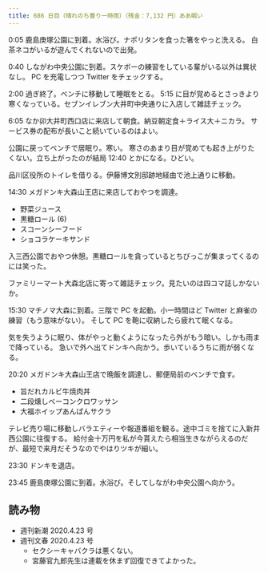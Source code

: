 ```yaml
---
title: 686 日目（晴れのち曇り一時雨）（残金：7,132 円）ああ眠い
---
```


0:05 鹿島庚塚公園に到着。水浴び。ナポリタンを食った箸をやっと洗える。
白茶ネコがいるが遊んでくれないので出発。

0:40 しながわ中央公園に到着。スケボーの練習をしている輩がいる以外は異状なし。
PC を充電しつつ Twitter をチェックする。

2:00 過ぎ終了。ベンチに移動して睡眠をとる。
5:15 に目が覚めるとさっきより寒くなっている。セブンイレブン大井町中央通りに入店して雑誌チェック。

6:05 なか卯大井町西口店に来店して朝食。納豆朝定食＋ライス大＋ニカラ。
サービス券の配布が長いこと続いているのはよい。

公園に戻ってベンチで居眠り。寒い。
寒さのあまり目が覚めても起き上がりたくない。立ち上がったのが結局 12:40 とかになる。ひどい。

品川区役所のトイレを借りる。伊藤博文別邸跡地経由で池上通りに移動。

14:30 メガドンキ大森山王店に来店しておやつを調達。

* 野菜ジュース
* 黒糖ロール (6)
* スコーンシーフード
* ショコラケーキサンド

入三西公園でおやつ休憩。黒糖ロールを貪っているとちびっこが集まってくるのには笑った。

ファミリーマート大森北店に寄って雑誌チェック。見たいのは四コマ誌しかないか。

15:30 マチノマ大森に到着。三階で PC を起動。小一時間ほど Twitter と麻雀の練習（もう意味がない）。
そして PC を鞄に収納したら疲れて眠くなる。

気を失うように眠り、体がやっと動くようになったら外がもう暗い。しかも雨まで降っている。
急いで外へ出てドンキへ向かう。歩いているうちに雨が弱くなる。

20:20 メガドンキ大森山王店で晩飯を調達し、郵便局前のベンチで食す。

* 旨だれカルビ牛焼肉丼
* 二段燻しベーコンクロワッサン
* 大福ホイップあんぱんサクラ

テレビ売り場に移動しバラエティーや報道番組を観る。途中ゴミを捨てに入新井西公園に往復する。
給付金十万円を私が今貰えたら相当生きながらえるのだが、最短で来月だそうなのでやはりツキが細い。

23:30 ドンキを退店。

23:45 鹿島庚塚公園に到着。水浴び。そしてしながわ中央公園へ向かう。

## 読み物

* 週刊新潮 2020.4.23 号
* 週刊文春 2020.4.23 号
  * セクシーキャバクラは悪くない。
  * 宮藤官九郎先生は連載を休まず回復できてよかった。
